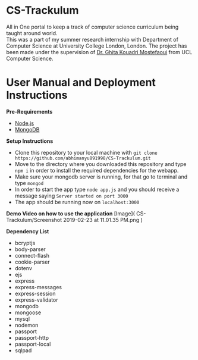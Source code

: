 # CS-Trackulum
All in One portal to keep a track of computer science curriculum being taught around world.  
This was a part of my summer research internship with Department of Computer Science at University College London, London. The project has been made under the supervision of [Dr. Ghita Kouadri Mostefaoui](http://www.cs.ucl.ac.uk/people/G.KouadriMostefaoui.html/) from UCL Computer Science.

# User Manual and Deployment Instructions

**Pre-Requirements**
- [Node.js](https://nodejs.org/en/download/)
- [MongoDB](https://docs.mongodb.com/manual/installation/)

**Setup Instructions**
- Clone this repository to your local machine with `git clone https://github.com/abhimanyu891998/CS-Trackulum.git`
- Move to the directory where you downloaded this repository and type `npm i` in order to install the required dependencies for the webapp.
- Make sure your mongodb server is running, for that go to terminal and type `mongod`
- In order to start the app type `node app.js` and you should receive a message saying `Server started on port 3000`
- The app should be running now on `localhost:3000`

**Demo Video on how to use the application**
[Image](
        CS-Trackulum/Screenshot 2019-02-23 at 11.01.35 PM.png
      )


**Dependency List**
- bcryptjs
- body-parser
- connect-flash
- cookie-parser
- dotenv
- ejs
- express
- express-messages
- express-session
- express-validator
- mongodb
- mongoose
- mysql
- nodemon
- passport
- passport-http
- passport-local
- sqlpad




